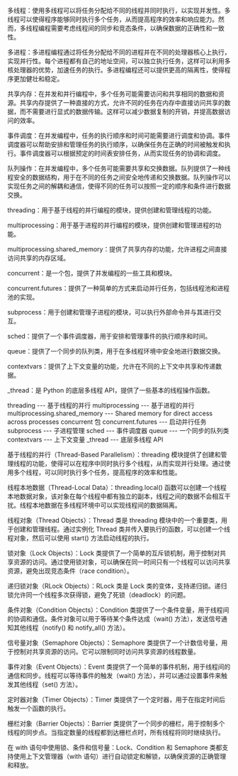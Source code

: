 多线程：使用多线程可以将任务分配给不同的线程并同时执行，以实现并发性。多线程可以使得程序能够同时执行多个任务，从而提高程序的效率和响应能力。然而，多线程编程需要考虑线程间的同步和竞态条件，以确保数据的正确性和一致性。

多进程：多进程编程通过将任务分配给不同的进程并在不同的处理器核心上执行，实现并行性。每个进程都有自己的地址空间，可以独立执行任务，这样可以利用多核处理器的优势，加速任务的执行。多进程编程还可以提供更高的隔离性，使得程序更加健壮和稳定。

共享内存：在并发和并行编程中，多个任务可能需要访问和共享相同的数据和资源。共享内存提供了一种直接的方式，允许不同的任务在内存中直接访问共享的数据，而不需要进行显式的数据传输。这样可以减少数据复制的开销，并提高数据访问的效率。

事件调度：在并发编程中，任务的执行顺序和时间可能需要进行调度和协调。事件调度器可以帮助安排和管理任务的执行顺序，以确保任务在正确的时间被触发和执行。事件调度器可以根据预定的时间表安排任务，从而实现任务的协调和调度。

队列操作：在并发编程中，多个任务可能需要共享和交换数据。队列提供了一种线程安全的数据结构，用于在不同的任务之间安全地传递和交换数据。队列操作可以实现任务之间的解耦和通信，使得不同的任务可以按照一定的顺序和条件进行数据交换。

threading：用于基于线程的并行编程的模块，提供创建和管理线程的功能。

multiprocessing：用于基于进程的并行编程的模块，提供创建和管理进程的功能。

multiprocessing.shared_memory：提供了共享内存的功能，允许进程之间直接访问共享的内存区域。

concurrent：是一个包，提供了并发编程的一些工具和模块。

concurrent.futures：提供了一种简单的方式来启动并行任务，包括线程池和进程池的实现。

subprocess：用于创建和管理子进程的模块，可以执行外部命令并与其进行交互。

sched：提供了一个事件调度器，用于安排和管理事件的执行顺序和时间。

queue：提供了一个同步的队列类，用于在多线程环境中安全地进行数据交换。

contextvars：提供了上下文变量的功能，允许在不同的上下文中共享和传递数据。

_thread：是 Python 的底层多线程 API，提供了一些基本的线程操作函数。

threading --- 基于线程的并行
multiprocessing --- 基于进程的并行
multiprocessing.shared_memory --- Shared memory for direct access across processes
concurrent 包
concurrent.futures --- 启动并行任务
subprocess --- 子进程管理
sched --- 事件调度器
queue --- 一个同步的队列类
contextvars --- 上下文变量
_thread --- 底层多线程 API

基于线程的并行（Thread-Based Parallelism）：threading 模块提供了创建和管理线程的功能，使得可以在程序中同时执行多个线程，从而实现并行处理。通过使用多个线程，可以同时执行多个任务，提高程序的效率和性能。

线程本地数据（Thread-Local Data）：threading.local() 函数可以创建一个线程本地数据对象，该对象在每个线程中都有独立的副本，线程之间的数据不会相互干扰。线程本地数据在多线程环境中可以实现线程间的数据隔离。

线程对象（Thread Objects）：Thread 类是 threading 模块中的一个重要类，用于创建和管理线程。通过实例化 Thread 类并传入要执行的函数，可以创建一个线程对象，然后可以使用 start() 方法启动线程的执行。

锁对象（Lock Objects）：Lock 类提供了一个简单的互斥锁机制，用于控制对共享资源的访问。通过使用锁对象，可以确保在同一时间只有一个线程可以访问共享资源，避免出现竞态条件（race condition）。

递归锁对象（RLock Objects）：RLock 类是 Lock 类的变体，支持递归锁。递归锁允许同一个线程多次获得锁，避免了死锁（deadlock）的问题。

条件对象（Condition Objects）：Condition 类提供了一个条件变量，用于线程间的协调和通信。条件对象可以用于等待某个条件达成（wait() 方法），发送信号通知其他线程（notify() 和 notify_all() 方法）。

信号量对象（Semaphore Objects）：Semaphore 类提供了一个计数信号量，用于控制对共享资源的访问。它可以限制同时访问共享资源的线程数量。

事件对象（Event Objects）：Event 类提供了一个简单的事件机制，用于线程间的通信和同步。线程可以等待事件的触发（wait() 方法），并可以通过设置事件来触发其他线程（set() 方法）。

定时器对象（Timer Objects）：Timer 类提供了一个定时器，用于在指定时间后触发一个函数的执行。

栅栏对象（Barrier Objects）：Barrier 类提供了一个同步的栅栏，用于控制多个线程的同步点。当指定数量的线程都到达栅栏点时，所有线程将同时继续执行。

在 with 语句中使用锁、条件和信号量：Lock、Condition 和 Semaphore 类都支持使用上下文管理器（with 语句）进行自动锁定和解锁，以确保资源的正确管理和释放。
